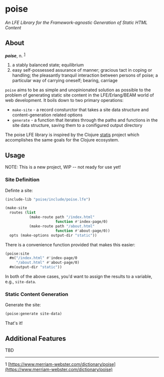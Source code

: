 # poise

*An LFE Library for the Framework-agnostic Generation of Static HTML Content*


## About

<em><strong>poise</strong></em>, n. <sup>[1](#footnote1)</sup>

1. a stably balanced state; equilibrium
1. easy self-possessed assurance of manner; gracious tact in coping or
   handling; the pleasantly tranquil interaction between persons of poise; a
   particular way of carrying oneself; bearing, carriage

`poise` aims to be as simple and unopinionated solution as possible to the
problem of generating static site content in the LFE/Erlang/BEAM world of web
development. It boils down to two primary operations:

* `make-site` - a record consturctor that takes a site data structure and
  content-generation related options
* `generate` - a function that iterates through the paths and functions in the
  site data structure, saving them to a conifigured output directory

The poise LFE library is inspired by the Clojure
[statis](https://github.com/magnars/stasis) project which accomplishes the
same goals for the Clojure ecosystem.


## Usage

NOTE: This is a new project, WIP -- not ready for use yet!


### Site Definition

Definte a site:

```cl
(include-lib "poise/include/poise.lfe")

(make-site
  routes (list
           (make-route path "/index.html"
                       function #'index-page/0)
           (make-route path "/about.html"
                       function #'about-page/0))
  opts (make-options output-dir "static"))
```

There is a convenience function provided that makes this easier:

```cl
(poise:site
  #m("/index.html" #'index-page/0
     "/about.html" #'about-page/0)
  #m(output-dir "static"))
```

In both of the above cases, you'd want to assign the results to a variable,
e.g., `site-data`.


### Static Content Generation

Generate the site:

```cl
(poise:generate site-data)
```

That's it!


## Additional Features

TBD


----
<a name="footnote1">1</a>
[https://www.merriam-webster.com/dictionary/poise](https://www.merriam-webster.com/dictionary/poise)
